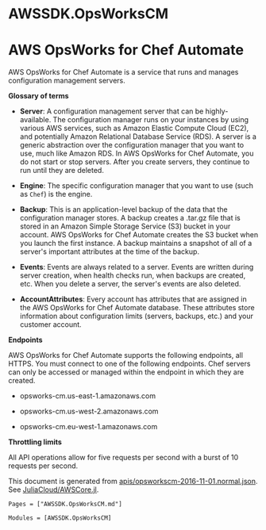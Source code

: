 # AWSSDK.OpsWorksCM

# AWS OpsWorks for Chef Automate

AWS OpsWorks for Chef Automate is a service that runs and manages configuration management servers.

**Glossary of terms**

*   **Server**: A configuration management server that can be highly-available. The configuration manager runs on your instances by using various AWS services, such as Amazon Elastic Compute Cloud (EC2), and potentially Amazon Relational Database Service (RDS). A server is a generic abstraction over the configuration manager that you want to use, much like Amazon RDS. In AWS OpsWorks for Chef Automate, you do not start or stop servers. After you create servers, they continue to run until they are deleted.

*   **Engine**: The specific configuration manager that you want to use (such as `Chef`) is the engine.

*   **Backup**: This is an application-level backup of the data that the configuration manager stores. A backup creates a .tar.gz file that is stored in an Amazon Simple Storage Service (S3) bucket in your account. AWS OpsWorks for Chef Automate creates the S3 bucket when you launch the first instance. A backup maintains a snapshot of all of a server's important attributes at the time of the backup.

*   **Events**: Events are always related to a server. Events are written during server creation, when health checks run, when backups are created, etc. When you delete a server, the server's events are also deleted.

*   **AccountAttributes**: Every account has attributes that are assigned in the AWS OpsWorks for Chef Automate database. These attributes store information about configuration limits (servers, backups, etc.) and your customer account.

**Endpoints**

AWS OpsWorks for Chef Automate supports the following endpoints, all HTTPS. You must connect to one of the following endpoints. Chef servers can only be accessed or managed within the endpoint in which they are created.

*   opsworks-cm.us-east-1.amazonaws.com

*   opsworks-cm.us-west-2.amazonaws.com

*   opsworks-cm.eu-west-1.amazonaws.com

**Throttling limits**

All API operations allow for five requests per second with a burst of 10 requests per second.

This document is generated from
[apis/opsworkscm-2016-11-01.normal.json](https://github.com/aws/aws-sdk-js/blob/master/apis/opsworkscm-2016-11-01.normal.json).
See [JuliaCloud/AWSCore.jl](https://github.com/JuliaCloud/AWSCore.jl).

```@index
Pages = ["AWSSDK.OpsWorksCM.md"]
```

```@autodocs
Modules = [AWSSDK.OpsWorksCM]
```
